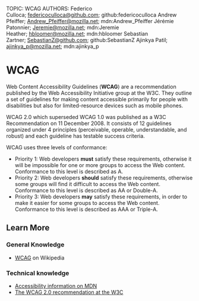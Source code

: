 TOPIC: WCAG
AUTHORS: Federico Culloca; federicoculloca@github.com; github:federicoculloca
         Andrew Pfeiffer; Andrew_Pfeiffer@mozilla.net; mdn:Andrew_Pfeiffer
         Jérémie Patonnier; Jeremie@mozilla.net; mdn:Jeremie
         Heather; hbloomer@mozilla.net; mdn:hbloomer
         Sebastian Zartner; SebastianZ@github.com; github:SebastianZ
         Ajinkya Patil; ajinkya_p@mozilla.net; mdn:ajinkya_p

# WCAG

Web Content Accessibility Guidelines (**WCAG**) are a recommendation published by the Web Accessibility
Initiative group at the W3C. They outline a set of guidelines for making content accessible primarily
for people with disabilities but also for limited-resource devices such as mobile phones.

WCAG 2.0 which superseded WCAG 1.0 was published as a W3C Recommendation on 11 December 2008.
It consists of 12 guidelines organized under 4 principles (perceivable, operable, understandable,
and robust) and each guideline has testable success criteria.

WCAG uses three levels of conformance:

- Priority 1: Web developers **must** satisfy these requirements, otherwise it will be impossible
for one or more groups to access the Web content. Conformance to this level is described as A.
- Priority 2: Web developers **should** satisfy these requirements, otherwise some groups will find
it difficult to access the Web content. Conformance to this level is described as AA or Double-A.
- Priority 3: Web developers **may** satisfy these requirements, in order to make it easier for some
groups to access the Web content. Conformance to this level is described as AAA or Triple-A.

## Learn More

### General Knowledge

- [WCAG](https://en.wikipedia.org/wiki/Web%20Content%20Accessibility%20Guidelines) on Wikipedia

### Technical knowledge

- [Accessibility information on MDN](https://wiki.developer.mozilla.org/en-US/docs/Web/Accessibility/Information_for_Web_authors)
- [The WCAG 2.0 recommendation at the W3C](http://www.w3.org/TR/WCAG20/)
